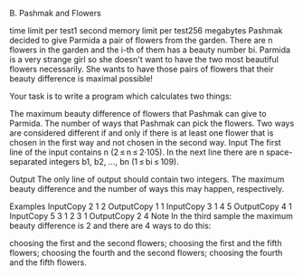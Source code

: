 B. Pashmak and Flowers

time limit per test1 second
memory limit per test256 megabytes
Pashmak decided to give Parmida a pair of flowers from the garden. There are n flowers in the garden and the i-th of them has a beauty number bi. Parmida is a very strange girl so she doesn't want to have the two most beautiful flowers necessarily. She wants to have those pairs of flowers that their beauty difference is maximal possible!

Your task is to write a program which calculates two things:

The maximum beauty difference of flowers that Pashmak can give to Parmida.
The number of ways that Pashmak can pick the flowers. Two ways are considered different if and only if there is at least one flower that is chosen in the first way and not chosen in the second way.
Input
The first line of the input contains n (2 ≤ n ≤ 2·105). In the next line there are n space-separated integers b1, b2, ..., bn (1 ≤ bi ≤ 109).

Output
The only line of output should contain two integers. The maximum beauty difference and the number of ways this may happen, respectively.

Examples
InputCopy
2
1 2
OutputCopy
1 1
InputCopy
3
1 4 5
OutputCopy
4 1
InputCopy
5
3 1 2 3 1
OutputCopy
2 4
Note
In the third sample the maximum beauty difference is 2 and there are 4 ways to do this:

choosing the first and the second flowers;
choosing the first and the fifth flowers;
choosing the fourth and the second flowers;
choosing the fourth and the fifth flowers.